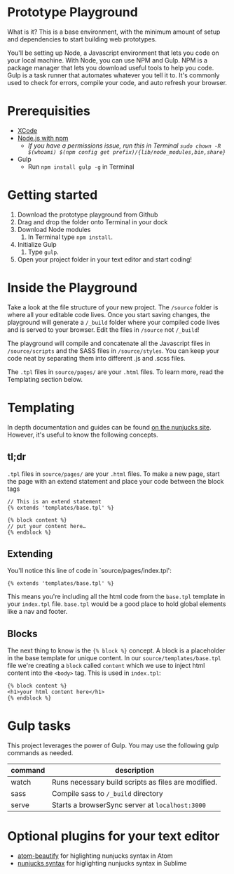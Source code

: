 # Prototype Playground
What is it? This is a base environment, with the minimum amount of setup and dependencies to start building web prototypes.

You'll be setting up Node, a Javascript environment that lets you code on your local machine. With Node, you can use NPM and Gulp. NPM is a package manager that lets you download useful tools to help you code. Gulp is a task runner that automates whatever you tell it to. It's commonly used to check for errors, compile your code, and auto refresh your browser.

# Prerequisities
* [XCode](https://itunes.apple.com/cg/app/xcode/id497799835?mt=12)
* [Node.js with npm](https://nodejs.org/en/)
  - *If you have a permissions issue, run this in Terminal `sudo chown -R $(whoami) $(npm config get prefix)/{lib/node_modules,bin,share}`*
* Gulp
  * Run `npm install gulp -g` in Terminal

# Getting started
1. Download the prototype playground from Github
2. Drag and drop the folder onto Terminal in your dock
3. Download Node modules
    1. In Terminal type `npm install`.
4. Initialize Gulp
    1. Type `gulp`.
5. Open your project folder in your text editor and start coding!

# Inside the Playground
Take a look at the file structure of your new project. The `/source` folder is where all your editable code lives. Once you start saving changes, the playground will generate a `/_build` folder where your compiled code lives and is served to your browser. Edit the files in `/source` not `/_build`!

The playground will compile and concatenate all the Javascript files in `/source/scripts` and the SASS files in `/source/styles`. You can keep your code neat by separating them into different .js and .scss files.

The `.tpl` files in `source/pages/` are your `.html` files. To learn more, read the Templating section below.

# Templating
In depth documentation and guides can be found [on the nunjucks site](http://mozilla.github.io/nunjucks/templating.html). However, it's useful to know the following concepts.

## tl;dr
`.tpl` files in `source/pages/` are your `.html` files.
To make a new page, start the page with an extend statement and place your code between the block tags
```
// This is an extend statement
{% extends 'templates/base.tpl' %}

{% block content %}
// put your content here…
{% endblock %}
```

## Extending
You'll notice this line of code in `source/pages/index.tpl':
```
{% extends 'templates/base.tpl' %}
```

This means you're including all the html code from the `base.tpl` template in your `index.tpl` file. `base.tpl` would be a good place to hold global elements like a nav and footer.   

## Blocks
The next thing to know is the `{% block %}` concept. A block is a placeholder in the base template for unique content. In our `source/templates/base.tpl` file we're creating a `block` called `content` which we use to inject html content into the `<body>` tag. This is used in `index.tpl`:
```
{% block content %}
<h1>your html content here</h1>
{% endblock %}
```

# Gulp tasks
This project leverages the power of Gulp. You may use the following gulp commands as needed.

| command | description |
| ------ | ------- |
| watch | Runs necessary build scripts as files are modified. |
| sass | Compile sass to `/_build` directory |
| serve | Starts a browserSync server at `localhost:3000` |


# Optional plugins for your text editor
* [atom-beautify](https://atom.io/packages/atom-beautify) for higlighting nunjucks syntax in Atom
* [nunjucks syntax](https://packagecontrol.io/packages/Nunjucks%20Syntax) for higlighting nunjucks syntax in Sublime
